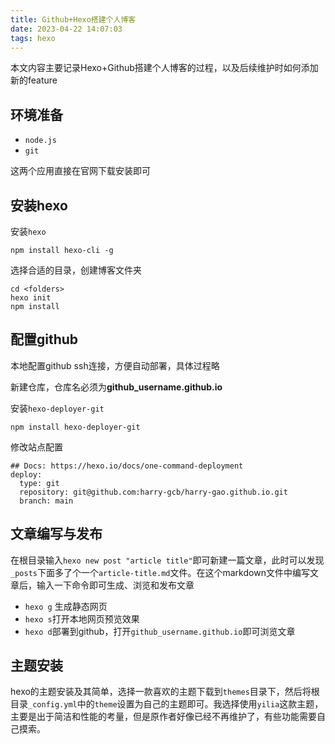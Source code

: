 ```yaml
---
title: Github+Hexo搭建个人博客
date: 2023-04-22 14:07:03
tags: hexo
---
```


本文内容主要记录Hexo+Github搭建个人博客的过程，以及后续维护时如何添加新的feature

## 环境准备

* `node.js`
* `git`

这两个应用直接在官网下载安装即可

## 安装hexo

安装`hexo`

```
npm install hexo-cli -g
```

选择合适的目录，创建博客文件夹<folders>

```
cd <folders>
hexo init
npm install
```

## 配置github

本地配置github ssh连接，方便自动部署，具体过程略

新建仓库，仓库名必须为**github_username.github.io**

安装`hexo-deployer-git`

```
npm install hexo-deployer-git
```

修改站点配置

```
## Docs: https://hexo.io/docs/one-command-deployment
deploy:
  type: git
  repository: git@github.com:harry-gcb/harry-gao.github.io.git
  branch: main
```

## 文章编写与发布

在根目录输入`hexo new post "article title"`即可新建一篇文章，此时可以发现`_posts`下面多了个一个`article-title.md`文件。在这个markdown文件中编写文章后，输入一下命令即可生成、浏览和发布文章

* `hexo g` 生成静态网页
* `hexo s`打开本地网页预览效果
* `hexo d`部署到github，打开`github_username.github.io`即可浏览文章

## 主题安装

hexo的主题安装及其简单，选择一款喜欢的主题下载到`themes`目录下，然后将根目录`_config.yml`中的`theme`设置为自己的主题即可。我选择使用`yilia`这款主题，主要是出于简洁和性能的考量，但是原作者好像已经不再维护了，有些功能需要自己摸索。
